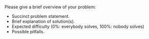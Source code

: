 Please give a brief overview of your problem:
- Succinct problem statement.
- Brief explanation of solution(s).
- Expected difficulty (0%: everybody solves, 100%: nobody solves)
- Possible pitfalls.
